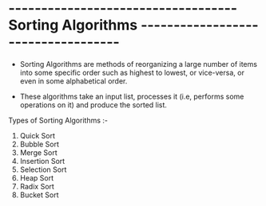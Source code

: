 # ----------------------------------- Sorting Algorithms -----------------------------------

- Sorting Algorithms are methods of reorganizing a large number of items into some specific order such as highest to lowest, or vice-versa, or even in some alphabetical order.

- These algorithms take an input list, processes it (i.e, performs some operations on it) and produce the sorted list.

Types of Sorting Algorithms :-
1) Quick Sort
2) Bubble Sort
3) Merge Sort
4) Insertion Sort
5) Selection Sort
6) Heap Sort
7) Radix Sort
8) Bucket Sort


